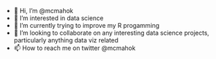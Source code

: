 - 👋 Hi, I’m @mcmahok
- 👀 I’m interested in data science
- 🌱 I’m currently trying to improve my R progamming
- 💞️ I’m looking to collaborate on any interesting data science projects, particularly anything data viz related
- 📫 How to reach me on twitter @mcmahok

<!---
mcmahok/mcmahok is a ✨ special ✨ repository because its `README.md` (this file) appears on your GitHub profile.
You can click the Preview link to take a look at your changes.
--->

